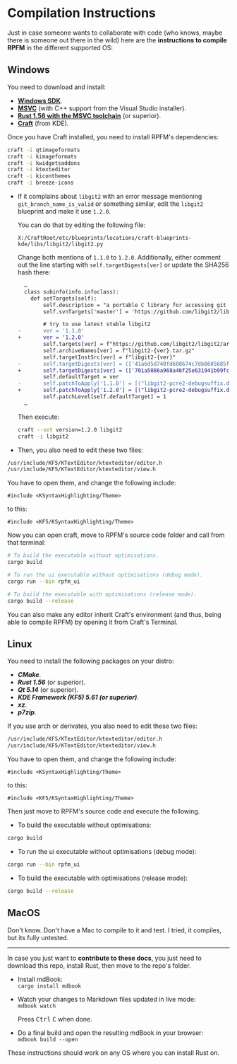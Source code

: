# Compilation Instructions

Just in case someone wants to collaborate with code (who knows, maybe there is someone out there in the wild) here are the **instructions to compile RPFM** in the different supported OS:

## Windows

You need to download and install:
- [**Windows SDK**](https://developer.microsoft.com/en-US/windows/downloads/windows-10-sdk).
- [**MSVC**](https://visualstudio.microsoft.com/ru/thank-you-downloading-visual-studio/?sku=community) (with C++ support from the Visual Studio installer).
- [**Rust 1.56 with the MSVC toolchain**](https://www.rust-lang.org/tools/install) (or superior).
- [**Craft**](https://community.kde.org/Guidelines_and_HOWTOs/Build_from_source/Windows) (from KDE).

Once you have Craft installed, you need to install RPFM's dependencies:

```bash
craft -i qtimageformats
craft -i kimageformats
craft -i kwidgetsaddons
craft -i ktexteditor
craft -i kiconthemes
craft -i breeze-icons
```

- If it complains about `libgit2` with an error message mentioning `git_branch_name_is_valid` or something similar, edit the `libgit2` blueprint and make it use `1.2.0`.
  
  You can do that by editing the following file:

  ```plain
  X:/CraftRoot/etc/blueprints/locations/craft-blueprints-kde/libs/libgit2/libgit2.py
  ```

  Change both mentions of `1.1.0` to `1.2.0`. Additionally, either comment out the line starting with
  `self.targetDigests[ver]` or update the SHA256 hash there:

  ```diff
    …
    class subinfo(info.infoclass):
      def setTargets(self):
          self.description = "a portable C library for accessing git repositories"
          self.svnTargets['master'] = 'https://github.com/libgit2/libgit2.git'

          # try to use latest stable libgit2
  -       ver = '1.1.0'
  +       ver = '1.2.0'
          self.targets[ver] = f"https://github.com/libgit2/libgit2/archive/v{ver}.tar.gz"
          self.archiveNames[ver] = f"libgit2-{ver}.tar.gz"
          self.targetInstSrc[ver] = f"libgit2-{ver}"
  -       self.targetDigests[ver] = (['41a6d5d740fd608674c7db8685685f45535323e73e784062cf000a633d420d1e'], CraftHash.HashAlgorithm.SHA256)
  +       self.targetDigests[ver] = (['701a5086a968a46f25e631941b99fc23e4755ca2c56f59371ce1d94b9a0cc643'], CraftHash.HashAlgorithm.SHA256)
          self.defaultTarget = ver
  -       self.patchToApply['1.1.0'] = [("libgit2-pcre2-debugsuffix.diff", 1)]
  +       self.patchToApply['1.2.0'] = [("libgit2-pcre2-debugsuffix.diff", 1)]
          self.patchLevel[self.defaultTarget] = 1
    …
  ```
  
  Then execute:

  ```bash
  craft --set version=1.2.0 libgit2
  craft -i libgit2
  ```

- Then, you also need to edit these two files:
```bash
/usr/include/KF5/KTextEditor/ktexteditor/editor.h
/usr/include/KF5/KTextEditor/ktexteditor/view.h
```

You have to open them, and change the following include:
```
#include <KSyntaxHighlighting/Theme>
```
to this:
```
#include <KF5/KSyntaxHighlighting/Theme>
```

Now you can open craft, move to RPFM's source code folder and call from that terminal:

```bash
# To build the executable without optimisations.
cargo build

# To run the ui executable without optimisations (debug mode).
cargo run --bin rpfm_ui

# To build the executable with optimisations (release mode).
cargo build --release
```

You can also make any editor inherit Craft's environment (and thus, being able to compile RPFM) by opening it from Craft's Terminal.

## Linux

You need to install the following packages on your distro:
- ***CMake***.
- ***Rust 1.56*** (or superior).
- ***Qt 5.14*** (or superior).
- ***KDE Framework (KF5) 5.61 (or superior)***.
- ***xz***.
- ***p7zip***.

If you use arch or derivates, you also need to edit these two files:
```bash
/usr/include/KF5/KTextEditor/ktexteditor/editor.h
/usr/include/KF5/KTextEditor/ktexteditor/view.h
```

You have to open them, and change the following include:
```
#include <KSyntaxHighlighting/Theme>
```
to this:
```
#include <KF5/KSyntaxHighlighting/Theme>
```

Then just move to RPFM's source code and execute the following.

- To build the executable without optimisations:
```bash
cargo build
```
- To run the ui executable without optimisations (debug mode):
```bash
cargo run --bin rpfm_ui
```

- To build the executable with optimisations (release mode):
```bash
cargo build --release
```

## MacOS

Don't know. Don't have a Mac to compile to it and test. I tried, it compiles, but its fully untested.

--------------------------------------

In case you just want to **contribute to these docs**, you just need to download this repo, install Rust, then move to the repo's folder.

- Install mdBook:  
  `cargo install mdbook`
- Watch your changes to Markdown files updated in live mode:  
  `mdbook watch`
  
  Press <kbd>Ctrl</kbd> <kbd>C</kbd> when done.

- Do a final build and open the resulting mdBook in your browser:  
  `mdbook build --open`

These instructions should work on any OS where you can install Rust on.
